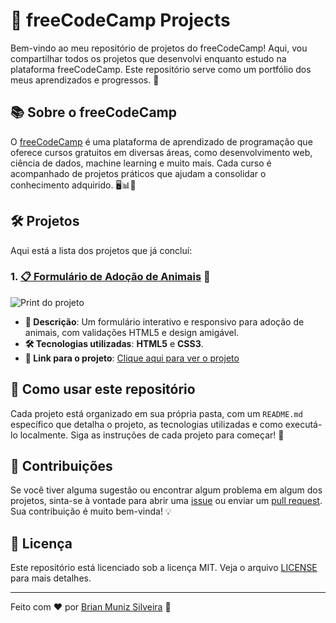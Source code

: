 # 🚀 freeCodeCamp Projects

Bem-vindo ao meu repositório de projetos do freeCodeCamp! Aqui, vou compartilhar todos os projetos que desenvolvi enquanto estudo na plataforma freeCodeCamp. Este repositório serve como um portfólio dos meus aprendizados e progressos. 🌟

## 📚 Sobre o freeCodeCamp

O [freeCodeCamp](https://www.freecodecamp.org/) é uma plataforma de aprendizado de programação que oferece cursos gratuitos em diversas áreas, como desenvolvimento web, ciência de dados, machine learning e muito mais. Cada curso é acompanhado de projetos práticos que ajudam a consolidar o conhecimento adquirido. 🖥️📊🤖

## 🛠️ Projetos

Aqui está a lista dos projetos que já concluí:

### 1. [📋 Formulário de Adoção de Animais](https://free-code-camp-ivory.vercel.app/survey-form/survey-form.html) 🎉
![Print do projeto](https://i.imgur.com/4kva9H5.png)
- **📝 Descrição**: Um formulário interativo e responsivo para adoção de animais, com validações HTML5 e design amigável.
- **🛠️ Tecnologias utilizadas**: **HTML5** e **CSS3**.
- **🔗 Link para o projeto**: [Clique aqui para ver o projeto](https://free-code-camp-ivory.vercel.app/survey-form/survey-form.html)

## 🚀 Como usar este repositório

Cada projeto está organizado em sua própria pasta, com um `README.md` específico que detalha o projeto, as tecnologias utilizadas e como executá-lo localmente. Siga as instruções de cada projeto para começar! 📂

## 🤝 Contribuições

Se você tiver alguma sugestão ou encontrar algum problema em algum dos projetos, sinta-se à vontade para abrir uma [issue](https://github.com/BrianMunizSilveira/freeCodeCamp/issues) ou enviar um [pull request](https://github.com/BrianMunizSilveira/freeCodeCamp/pulls). Sua contribuição é muito bem-vinda! 💡

## 📜 Licença

Este repositório está licenciado sob a licença MIT. Veja o arquivo [LICENSE](LICENSE) para mais detalhes.

---

Feito com ❤️ por [Brian Muniz Silveira](https://github.com/BrianMunizSilveira) 🚀
